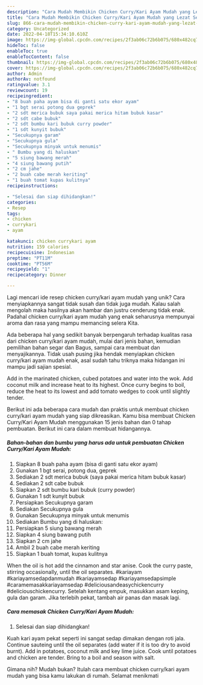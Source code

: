 ```yaml
---
description: "Cara Mudah Membikin Chicken Curry/Kari Ayam Mudah yang Lezat Sekali"
title: "Cara Mudah Membikin Chicken Curry/Kari Ayam Mudah yang Lezat Sekali"
slug: 866-cara-mudah-membikin-chicken-curry-kari-ayam-mudah-yang-lezat-sekali
category: Uncategorized
date: 2022-04-18T15:34:10.610Z
image: https://img-global.cpcdn.com/recipes/2f3ab06c72b6b075/680x482cq70/chicken-currykari-ayam-mudah-foto-resep-utama.jpg
hideToc: false
enableToc: true
enableTocContent: false
thumbnail: https://img-global.cpcdn.com/recipes/2f3ab06c72b6b075/680x482cq70/chicken-currykari-ayam-mudah-foto-resep-utama.jpg
cover: https://img-global.cpcdn.com/recipes/2f3ab06c72b6b075/680x482cq70/chicken-currykari-ayam-mudah-foto-resep-utama.jpg
author: Admin
authorAv: notfound
ratingvalue: 3.1
reviewcount: 19
recipeingredient:
- "8 buah paha ayam bisa di ganti satu ekor ayam"
- "1 bgt serai potong dua geprek"
- "2 sdt merica bubuk saya pakai merica hitam bubuk kasar"
- "2 sdt cabe bubuk"
- "2 sdt bumbu kari bubuk curry powder"
- "1 sdt kunyit bubuk"
- "Secukupnya garam"
- "Secukupnya gula"
- "Secukupnya minyak untuk menumis"
- " Bumbu yang di haluskan"
- "5 siung bawang merah"
- "4 siung bawang putih"
- "2 cm jahe"
- "2 buah cabe merah keriting"
- "1 buah tomat kupas kulitnya"
recipeinstructions:

- "Selesai dan siap dihidangkan!"
categories:
- Resep
tags:
- chicken
- currykari
- ayam

katakunci: chicken currykari ayam 
nutrition: 159 calories
recipecuisine: Indonesian
preptime: "PT11M"
cooktime: "PT56M"
recipeyield: "1"
recipecategory: Dinner

---
```





Lagi mencari ide resep chicken curry/kari ayam mudah yang unik? Cara menyiapkannya sangat tidak susah dan tidak juga mudah. Kalau salah mengolah maka hasilnya akan hambar dan justru cenderung tidak enak. Padahal chicken curry/kari ayam mudah yang enak seharusnya mempunyai aroma dan rasa yang mampu memancing selera Kita.





Ada beberapa hal yang sedikit banyak berpengaruh terhadap kualitas rasa dari chicken curry/kari ayam mudah, mulai dari jenis bahan, kemudian pemilihan bahan segar dan Bagus, sampai cara membuat dan menyajikannya. Tidak usah pusing jika hendak menyiapkan chicken curry/kari ayam mudah enak,      asal sudah tahu triknya maka hidangan ini mampu jadi sajian spesial.














Add in the marinated chicken, cubed potatoes and water into the wok. Add coconut milk and increase heat to its highest. Once curry begins to boil, reduce the heat to its lowest and add tomato wedges to cook until slightly tender.






Berikut ini ada beberapa cara mudah dan praktis untuk membuat chicken curry/kari ayam mudah yang siap dikreasikan. Kamu bisa membuat Chicken Curry/Kari Ayam Mudah menggunakan 15 jenis bahan dan 0 tahap pembuatan. Berikut ini cara dalam membuat hidangannya.

<!--inarticleads1-->

##### Bahan-bahan dan bumbu yang harus ada untuk pembuatan Chicken Curry/Kari Ayam Mudah:

1. Siapkan 8 buah paha ayam (bisa di ganti satu ekor ayam)
1. Gunakan 1 bgt serai, potong dua, geprek
1. Sediakan 2 sdt merica bubuk (saya pakai merica hitam bubuk kasar)
1. Sediakan 2 sdt cabe bubuk
1. Siapkan 2 sdt bumbu kari bubuk (curry powder)
1. Gunakan 1 sdt kunyit bubuk
1. Persiapkan Secukupnya garam
1. Sediakan Secukupnya gula
1. Gunakan Secukupnya minyak untuk menumis
1. Sediakan  Bumbu yang di haluskan:
1. Persiapkan 5 siung bawang merah
1. Siapkan 4 siung bawang putih
1. Siapkan 2 cm jahe
1. Ambil 2 buah cabe merah keriting
1. Siapkan 1 buah tomat, kupas kulitnya


When the oil is hot add the cinnamon and star anise. Cook the curry paste, stirring occasionally, until the oil separates. #kariayam #kariayamsedapdanmudah #kariayamsedap #kariayamsedapsimple #caramemasakkariayamsedap #deliciousandeasychickencurry #deliciouschickencurry. Setelah kentang empuk, masukkan asam keping, gula dan garam. Jika terlebih pekat, tambah air panas dan masak lagi. 

<!--inarticleads2-->

##### Cara memasak Chicken Curry/Kari Ayam Mudah:


1. Selesai dan siap dihidangkan!

Kuah kari ayam pekat seperti ini sangat sedap dimakan dengan roti jala. Continue sauteing until the oil separates (add water if it is too dry to avoid burnt). Add in potatoes, coconut milk and key lime juice. Cook until potatoes and chicken are tender. Bring to a boil and season with salt. 

Gimana nih? Mudah bukan? Itulah cara membuat chicken curry/kari ayam mudah yang bisa kamu lakukan di rumah. Selamat menikmati
